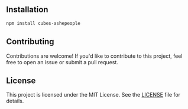 ## Installation
```bash
npm install cubes-ashepeople
```

## Contributing

Contributions are welcome! If you'd like to contribute to this project, feel free to open an issue or submit a pull request.

## License

This project is licensed under the MIT License. See the [LICENSE](LICENSE) file for details.
